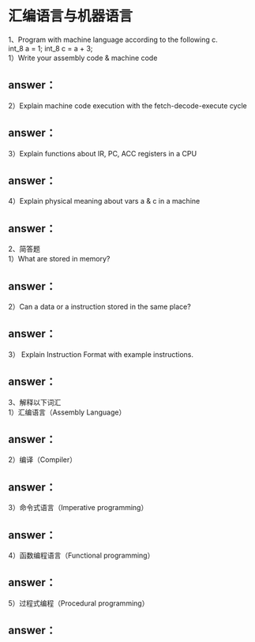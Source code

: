 # 汇编语言与机器语言  
1、Program with machine language according to the following c.   
int_8 a = 1;  int_8 c = a + 3;   
 1）Write your assembly code & machine code   
 ## answer：  
 2）Explain machine code execution with the fetch-decode-execute cycle   
## answer：
 3）Explain functions about  IR, PC, ACC registers in a CPU   
 ## answer： 
  4）Explain physical meaning about vars a & c in a machine  
  ## answer：  
  2、简答题   
1）What are stored in memory?    
## answer：
2）Can a data or a instruction stored in the same place?   
## answer：    
3） Explain Instruction Format with example instructions.  
## answer：  
3、解释以下词汇  
1）汇编语言（Assembly Language）  
## answer： 
2）编译（Compiler）   
## answer：
3）命令式语言（Imperative programming）  
## answer：  
4）函数编程语言（Functional programming）    
## answer： 
5）过程式编程（Procedural programming）  
## answer：
